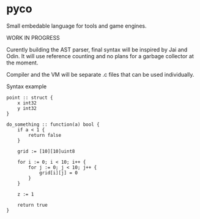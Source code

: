 # pyco
Small embedable language for tools and game engines.

WORK IN PROGRESS

Curently building the AST parser, final syntax will be inspired by Jai and Odin. 
It will use reference counting and no plans for a garbage collector at the moment.

Compiler and the VM will be separate .c files that can be used individually.

Syntax example
```
point :: struct {
    x int32
    y int32
}

do_something :: function(a) bool {
    if a < 1 {
        return false
    }

    grid := [10][10]uint8

    for i := 0; i < 10; i++ {
        for j := 0; j < 10; j++ {
            grid[i][j] = 0
        }
    }

    z := 1

    return true
}

```



